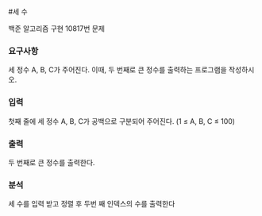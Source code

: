 #세 수
<p>
백준 알고리즘 구현 10817번 문제
</p>

### 요구사항
세 정수 A, B, C가 주어진다. 이때, 두 번째로 큰 정수를 출력하는 프로그램을 작성하시오. 

### 입력
첫째 줄에 세 정수 A, B, C가 공백으로 구분되어 주어진다. (1 ≤ A, B, C ≤ 100)

### 출력

두 번째로 큰 정수를 출력한다.
### 분석
세 수를 입력 받고 정렬 후 두번 째 인덱스의 수를 출력한다